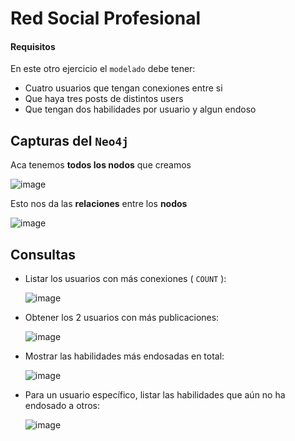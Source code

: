 # Red Social Profesional

#### Requisitos
En este otro ejercicio el ``modelado`` debe tener:
- Cuatro usuarios que tengan conexiones entre si
- Que haya tres posts de distintos users
- Que tengan dos habilidades por usuario y algun endoso

## Capturas del ``Neo4j``

Aca tenemos **todos los nodos** que creamos

![image](https://github.com/user-attachments/assets/b030e3dc-abcf-4788-b1f5-23d78d522e55)

Esto nos da las **relaciones** entre los **nodos**

![image](https://github.com/user-attachments/assets/51c0fdda-0d16-42e2-b804-c7c95f723cd6)


## Consultas
- Listar los usuarios con más conexiones ( ``COUNT`` ):
  
  ![image](https://github.com/user-attachments/assets/75e7fc34-772d-4bac-9fce-19f0ea21b13e)

- Obtener los 2 usuarios con más publicaciones:
  
  ![image](https://github.com/user-attachments/assets/06f36335-f6d9-48fc-9272-d6c4899d9ecb)

- Mostrar las habilidades más endosadas en total:
  
  ![image](https://github.com/user-attachments/assets/9744bd73-4f02-4a66-98ef-a3526e06e596)

- Para un usuario específico, listar las habilidades que aún no ha endosado a otros:
  
  ![image](https://github.com/user-attachments/assets/dd9f812a-986e-4402-9a93-0909c73ef2c4)

